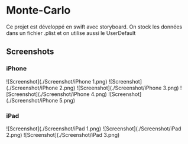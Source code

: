 # Monte-Carlo

Ce projet est développé en swift avec storyboard.
On stock les données dans un fichier .plist et on utilise aussi le UserDefault

## Screenshots 

### iPhone

![Screenshot](./Screenshot/iPhone 1.png)
![Screenshot](./Screenshot/iPhone 2.png)
![Screenshot](./Screenshot/iPhone 3.png)
![Screenshot](./Screenshot/iPhone 4.png)
![Screenshot](./Screenshot/iPhone 5.png)

### iPad

![Screenshot](./Screenshot/iPad 1.png)
![Screenshot](./Screenshot/iPad 2.png)
![Screenshot](./Screenshot/iPad 3.png)
